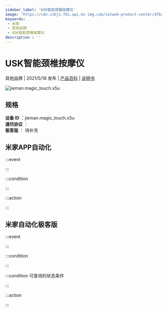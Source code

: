 ```yaml
---
sidebar_label: 'USK智能颈椎按摩仪'
image: 'https://cdn.cnbj1.fds.api.mi-img.com/iotweb-product-center/d7babfe24977952a1c9e168c888a95b3_168.png?GalaxyAccessKeyId=AKVGLQWBOVIRQ3XLEW&Expires=9223372036854775807&Signature=l0W5Pjux8cN4RLzDFhCQHFt1cXI='
keywords: 
 - 米家
 - 其他品牌
 - USK智能颈椎按摩仪
description : ''
---
```

# USK智能颈椎按摩仪

其他品牌 | 2021/5/18 发布 | [产品百科](https://home.mi.com/webapp/content/baike/product/index.html?model=jieman.magic_touch.x5u/) | [说明书](https://home.mi.com/views/introduction.html?model=jieman.magic_touch.x5u&region=cn)

![jieman.magic_touch.x5u](https://cdn.cnbj1.fds.api.mi-img.com/iotweb-product-center/d7babfe24977952a1c9e168c888a95b3_168.png?GalaxyAccessKeyId=AKVGLQWBOVIRQ3XLEW&Expires=9223372036854775807&Signature=l0W5Pjux8cN4RLzDFhCQHFt1cXI=)

## 规格  
> 
**设备 ID** ：jieman.magic_touch.x5u  
**通讯协议** ：  
**极客版**  ： 待补充 


## 米家APP自动化  

:::event  

:::

:::condition  

:::

:::action   

:::

## 米家自动化极客版  

:::event  

:::

:::condition  

:::

:::condition 可查询的状态条件  

:::

:::action  

:::

        
